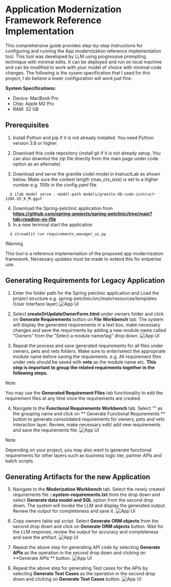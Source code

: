 # Application Modernization Framework Reference Implementation

This comprehensive guide provides step-by-step instructions for configuring and running the App modernization reference implementation tool. This tool was developed by LLM using progressive prompting technique with minimal edits. It can be deployed and run on local machine and can be modified to work with your model of choice with minimal code changes.
The following is the sysem specification that I used for this project, I do believe a lower configuration will work just fine.

**System Specifications:**

- Device: MacBook Pro
- Chip: Apple M2 Pro
- RAM: 32 GB 

## Prerequisites

1.  Install Python and pip if it is not already installed. You need Python version 3.8 or higher.

2. Download this code repository (install git if it is not already setup, You can also downlod the zip file directly from the main page under code option as an alternate)

3. Download and serve the grantile codel model in InstructLab as shown below. Make sure the context length (max_ctx_size) is set to a higher number e.g. 100k in the config.yaml file.
```
  $ ilab model serve --model-path models/granite-8b-code-instruct-128k.Q5_K_M.gguf
```
4. Download the Spring-petclinic application from **https://github.com/spring-projects/spring-petclinic/tree/main?tab=readme-ov-file**
5. In a new terminal start the application
```
  $ streamlit run requirements_manager_ui.py
```
>[!WARNING]
>This tool is a reference implementation of the proposed app modernization framework. Necessary updates must be made to extend this for entperise use.
> 
## Generating Requirements for Legacy Application

1. Enter the folder path for the Spring petclinic application and Load the project structure e.g. spring-petclinic/src/main/resources/templates (User Interface layer)
![App UI](./images/LoadfProject_main.png)

2. Select **createOrUpdateOwnerForm.html** under owners folder and click on **Generate Requirements** button on **File Workbench** tab. The system will display the generated requirements in a text box, make necessary changes and save the requirments by adding a new module name called "Owners" from the "Select a module name/tag" drop down.
![App UI](./images/SaveRequirments_main.png)    

3. Repeat the process and save generated requirements for all files under owners, pets and vets folders. Make sure to enter/select the appropriate module name before saving the requiements. e.g. All requirement files under vets should be saved with **vets** as the module name etc. **This step is important to group the related requirments together in the following steps.**

>[!NOTE]
>You may use the **Generated Requirement Files** tab functionality to edit the requirement files at any time once the requirements are created.
 
4. Navigate to the **Functional Requirements Workbench** tab. Select "<All>" as the grouping name and click on ** Generate Functional Requirements ** button to generate consolidated requirements for owners, pets and vets interaction layer. Review, make necessary edit/ add new requirements and save the requirements file.
![App UI](./images/Generate_Consolidate_Requirements.png)

>[!NOTE]
>Depending on your project, you may also want to generate functional requirements for other layers such as business logic tier, partner APIs and batch scripts.

## Generating Artifacts for the new Application

5. Navigate to the **Moderization Workbench** tab. Select the newly created requirements file **<ALL>::system-requirements.txt** from the drop down and select **Generate data model and SQL** option from the second drop down. The system will invoke the LLM and display the generated output. Review the output for completeness and save it.
![App UI](./images/DatamodelandSQL.png)

6. Copy owners table sql script. Select **Generate ORM objects** from the second drop down and click on **Generate ORM objects**  button. Wait for the LLM response, review the output for accuracy and completeness and save the artifact.
![App UI](./images/GenerateORM.png)

7. Repeat the above step for generating API code by selecting **Generate APIs** as the operation in the second drop down and clicking on **Generate APIs ** button.
![App UI](./images/GenerateAPIs.png)   

8. Repeat the above step for generating Test cases for the APIs by selecting **Generate Test Cases** as the operation in the second drop down and clicking on **Generate Test Cases** button.
![App UI](./images/GenerateTestcases.png)  
